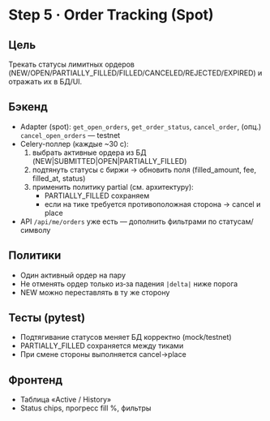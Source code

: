 # Step 5 · Order Tracking (Spot)

## Цель
Трекать статусы лимитных ордеров (NEW/OPEN/PARTIALLY_FILLED/FILLED/CANCELED/REJECTED/EXPIRED) и отражать их в БД/UI.

## Бэкенд
- Adapter (spot): `get_open_orders`, `get_order_status`, `cancel_order`, (опц.) `cancel_open_orders` — testnet
- Celery-поллер (каждые ~30 с):
  1) выбрать активные ордера из БД (NEW|SUBMITTED|OPEN|PARTIALLY_FILLED)
  2) подтянуть статусы с биржи → обновить поля (filled_amount, fee, filled_at, status)
  3) применить политику partial (см. архитектуру):
     - PARTIALLY_FILLED сохраняем
     - если на тике требуется противоположная сторона → cancel и place
- API `/api/me/orders` уже есть — дополнить фильтрами по статусам/символу

## Политики
- Один активный ордер на пару
- Не отменять ордер только из‑за падения `|delta|` ниже порога
- NEW можно переставлять в ту же сторону

## Тесты (pytest)
- Подтягивание статусов меняет БД корректно (mock/testnet)
- PARTIALLY_FILLED сохраняется между тиками
- При смене стороны выполняется cancel→place

## Фронтенд
- Таблица «Active / History»
- Status chips, прогресс fill %, фильтры
